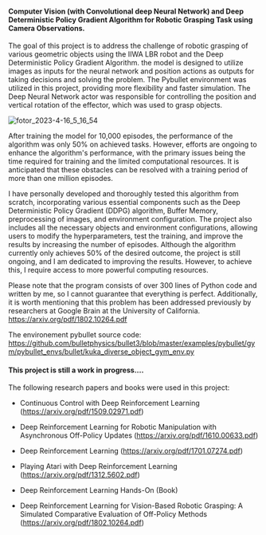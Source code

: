 #### Computer Vision (with Convolutional deep Neural Network) and Deep Deterministic Policy Gradient Algorithm for Robotic Grasping Task using Camera Observations.

The goal of this project is to address the challenge of robotic grasping of various geometric objects using the IIWA LBR robot and the Deep Deterministic Policy Gradient Algorithm. the model is designed to utilize images as inputs for the neural network and position actions as outputs for taking decisions and solving the problem. The Pybullet environment was utilized in this project, providing more flexibility and faster simulation. The Deep Neural Network actor was responsible for controlling the position and vertical rotation of the effector, which was used to grasp objects.

![fotor_2023-4-16_5_16_54](https://user-images.githubusercontent.com/103148161/232264514-1f60ba99-2b5f-4311-bef9-72ef85152e6d.png)


After training the model for 10,000 episodes, the performance of the algorithm was only 50% on achieved tasks. However, efforts are ongoing to enhance the algorithm's performance, with the primary issues being the time required for training and the limited computational resources. It is anticipated that these obstacles can be resolved with a training period of more than one million episodes.

I have personally developed and thoroughly tested this algorithm from scratch, incorporating various essential components such as the Deep Deterministic Policy Gradient (DDPG) algorithm, Buffer Memory, preprocessing of images, and environment configuration. The project also includes all the necessary objects and environment configurations, allowing users to modify the hyperparameters, test the training, and improve the results by increasing the number of episodes. Although the algorithm currently only achieves 50% of the desired outcome, the project is still ongoing, and I am dedicated to improving the results. However, to achieve this, I require access to more powerful computing resources.

Please note that the program consists of over 300 lines of Python code and written by me, so I cannot guarantee that everything is perfect. 
Additionally, it is worth mentioning that this problem has been addressed previously by researchers at Google Brain at the University of California.
https://arxiv.org/pdf/1802.10264.pdf

The environement pybullet source code: https://github.com/bulletphysics/bullet3/blob/master/examples/pybullet/gym/pybullet_envs/bullet/kuka_diverse_object_gym_env.py

#### This project is still a work in progress....


The following research papers and books were used in this project:

- Continuous Control with Deep Reinforcement Learning (https://arxiv.org/pdf/1509.02971.pdf)

- Deep Reinforcement Learning for Robotic Manipulation with Asynchronous Off-Policy Updates (https://arxiv.org/pdf/1610.00633.pdf)

- Deep Reinforcement Learning (https://arxiv.org/pdf/1701.07274.pdf)

- Playing Atari with Deep Reinforcement Learning (https://arxiv.org/pdf/1312.5602.pdf)

- Deep Reinforcement Learning Hands-On (Book)

- Deep Reinforcement Learning for Vision-Based Robotic Grasping: A Simulated Comparative Evaluation of Off-Policy Methods (https://arxiv.org/pdf/1802.10264.pdf)
